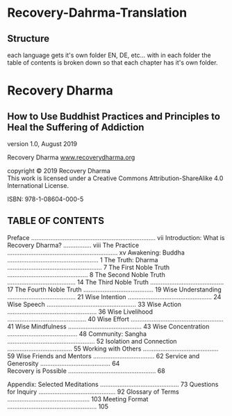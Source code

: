 # Recovery-Dahrma-Translation
## Structure
each language gets it's own folder EN, DE, etc... with in each folder the table of contents is broken down so that each chapter has it's own folder.
 
# Recovery Dharma 
## How to Use Buddhist Practices and Principles to Heal the Suffering of Addiction 

version 1.0, August 2019  

Recovery Dharma www.recoverydharma.org 
 
copyright © 2019 Recovery Dharma   
This work is licensed under a Creative Commons  Attribution-ShareAlike 4.0 International License. 
 
ISBN: 978-1-08604-000-5 

## TABLE OF CONTENTS  
 
Preface ....................................................................... vii 
Introduction: What is Recovery Dharma? ................ viii 
The Practice ............................................................... xv 
Awakening: Buddha .................................................... 1 
  The Truth: Dharma ...................................................... 7 
  The First Noble Truth .............................................. 8 
  The Second Noble Truth ....................................... 14 
  The Third Noble Truth .......................................... 17 
  The Fourth Noble Truth ........................................ 19 
    Wise Understanding ....................................... 21 
    Wise Intention ................................................ 24 
    Wise Speech ................................................... 33 
    Wise Action ................................................... 36 
    Wise Livelihood ............................................. 40 
    Wise Effort ..................................................... 41 
    Wise Mindfulness .......................................... 43 
    Wise Concentration ........................................ 48 
  Community: Sangha .................................................. 52 
   Isolation and Connection ..................................... 55 
   Working with Others ........................................... 59 
   Wise Friends and Mentors ................................... 62 
   Service and Generosity ........................................ 64  
Recovery is Possible .................................................. 68 

Appendix: 
  Selected Meditations ............................................. 73 
  Questions for Inquiry ............................................ 92 
  Glossary of Terms ............................................... 103 
  Meeting Format ................................................... 105
